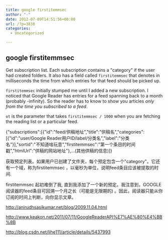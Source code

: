 ```yaml
---
title: google firstitemmsec
author: "-"
date: 2012-07-09T14:51:56+00:00
url: /?p=3838
categories:
  - Uncategorized

---
```

## google firstitemmsec
Get subscription list. Each subscription contains a "category" if the user had created folders. It also has a field called `firstitemmsec` that denotes in milliseconds the time from which entries for that feed should be picked up.

`firstitemmsec` initially stumped me until I added a new subscription. I noticed that Google Reader has entries for a feed spanning back to a month (probably -infinity). So the reader has to know to show you articles _only from the time you subscribed to a feed_.

`ot` is the parameter that takes `firstitemmsec / 1000` when you are fetching the reading list or a particular feed.


{"subscriptions":[{"id":"feed/供稿地址","title":"供稿名","categories":[{"id":"user/Google Reader用户ID/label/分类名","label":"分类名"}],"sortid":"不知道啥玩意","firstitemmsec":"第一个条目的时间戳","htmlUrl":"供稿的网站地址"},...(其他供稿的信息)]}


获取预定列表。如果用户已创建了文件夹，每个预定包含一个"category"。它还有一个域，称为firstitemmsec ，以毫秒为单位，说明feed条目应该被提取的时间.

firstitemmsec 起初难倒了我, 直到我添加了一个新的预定。我注意到，GOOGLE阅读器的feed条目可回溯一个月之长（可能是无限期的) 。因此，阅读器只能从你订阅的时间上判断，向你显示文章。

<http://anirudhsasikumar.net/blog/2009.11.04.html>

<http://www.keakon.net/2011/07/11/GoogleReaderAPI%E7%AE%80%E4%BB%8B>

<http://blog.csdn.net/lihe111/article/details/5437993>